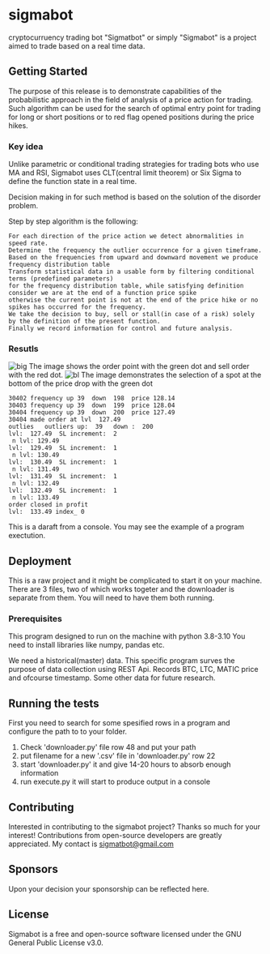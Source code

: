 # sigmabot
cryptocurruency trading bot 
"Sigmatbot" or simply "Sigmabot" is a project aimed to trade based on a real time data.

## Getting Started

The purpose of this release is to demonstrate capabilities of the probabilistic approach 
in the field of analysis of a price action for trading.
Such algorithm can be used for the search of optimal entry point for trading for long or short positions or to red flag
opened positions during the price hikes.

### Key idea
Unlike parametric or conditional trading strategies for trading bots who use MA and RSI,
Sigmabot uses CLT(central limit theorem) or Six Sigma to define the function state in a real time.

Decision making in for such method is based on the solution of the disorder problem. 

Step by step algorithm is the following:
```
For each direction of the price action we detect abnormalities in speed rate.
Determine  the frequency the outlier occurrence for a given timeframe.
Based on the frequencies from upward and downward movement we produce frequency distribution table
Transform statistical data in a usable form by filtering conditional terms (predefined parameters) 
for the frequency distribution table, while satisfying definition consider we are at the end of a function price spike
otherwise the current point is not at the end of the price hike or no spikes has occurred for the frequency. 
We take the decision to buy, sell or stall(in case of a risk) solely by the definition of the present function.
Finally we record information for control and future analysis.
```

### Resutls

![big](https://user-images.githubusercontent.com/105378638/168127133-fec516ea-b691-4beb-8142-cd307b6b8d50.png)
The image shows the order point with the green dot and sell order with the red dot.
![bl](https://user-images.githubusercontent.com/105378638/168131764-a6e3222a-00bc-40c1-ab82-14925a027455.png)
The image demonstrates the selection of a spot at the bottom of the price drop with the green dot


```
30402 frequency up 39  down  198  price 128.14
30403 frequency up 39  down  199  price 128.04
30404 frequency up 39  down  200  price 127.49
30404 made order at lvl  127.49
outlies   outliers up:  39   down :  200
lvl:  127.49  SL increment:  2
 n lvl: 129.49
lvl:  129.49  SL increment:  1
 n lvl: 130.49
lvl:  130.49  SL increment:  1
 n lvl: 131.49
lvl:  131.49  SL increment:  1
 n lvl: 132.49
lvl:  132.49  SL increment:  1
 n lvl: 133.49
order closed in profit
lvl:  133.49 index_ 0
```
This is a daraft from a console. You may see the example of a program exectution.

## Deployment
This is a raw project and it might be complicated to start it on your machine.
There are 3 files, two of which works togeter and the downloader is separate from them.
You will need to have them both running. 
### Prerequisites
This program designed to run on the machine with python 3.8-3.10
You need to install libraries like numpy, pandas etc.

We need a historical(master) data. This specific program surves the purpose of data collection using REST Api.
Records BTC, LTC, MATIC price and ofcourse timestamp. Some other data for future research.

## Running the tests
First you need to search for some spesified rows in a program and configure 
the path to to your folder.
1) Check 'downloader.py'  file row 48 and put your path
2) put filename for a new '.csv' file in 'downloader.py' row 22
3) start  'downloader.py' it and give 14-20 hours to absorb enough information
4) run execute.py it will start to produce output in a console

## Contributing
Interested in contributing to the sigmabot project? Thanks so much for your interest! 
Contributions from open-source developers are greatly appreciated. My contact is sigmatbot@gmail.com

## Sponsors
Upon your decision your sponsorship can be reflected here.


## License
Sigmabot is a free and open-source software licensed under the GNU General Public License v3.0. 

